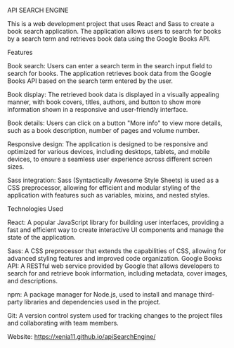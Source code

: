 API SEARCH ENGINE

This is a web development project that uses React and Sass to create a book search application. The application allows users to search for books by a search term and retrieves book data using the Google Books API.

Features


Book search: Users can enter a search term in the search input field to search for books. The application retrieves book data from the Google Books API based on the search term entered by the user.

Book display: The retrieved book data is displayed in a visually appealing manner, with book covers, titles, authors, and button to show more information shown in a responsive and user-friendly interface.

Book details: Users can click on a button "More info" to view more details, such as a book description, number of pages and volume number.

Responsive design: The application is designed to be responsive and optimized for various devices, including desktops, tablets, and mobile devices, to ensure a seamless user experience across different screen sizes.

Sass integration: Sass (Syntactically Awesome Style Sheets) is used as a CSS preprocessor, allowing for efficient and modular styling of the application with features such as variables, mixins, and nested styles.

Technologies Used


React: A popular JavaScript library for building user interfaces, providing a fast and efficient way to create interactive UI components and manage the state of the application.

Sass: A CSS preprocessor that extends the capabilities of CSS, allowing for advanced styling features and improved code organization.
Google Books API: A RESTful web service provided by Google that allows developers to search for and retrieve book information, including metadata, cover images, and descriptions.

npm: A package manager for Node.js, used to install and manage third-party libraries and dependencies used in the project.

Git: A version control system used for tracking changes to the project files and collaborating with team members.

Website: https://xenia11.github.io/apiSearchEngine/
